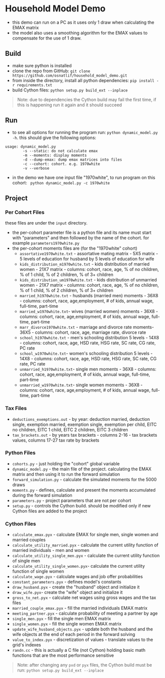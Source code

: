 # Household Model Demo
* this demo can run on a PC as it uses only 1 draw when calculating the EMAX matrix
* the model also uses a smoothing algorithm for the EMAX values to compensate for the use of 1 draw.

## Build
* make sure python is installed
* clone the repo from GitHub: `git clone https://github.com/osnatlif/household_model_demo.git`
* from inside the directory, install all python dependencies: `pip install -r requirements.txt`
* build Cython files: `python setup.py build_ext --inplace`
> Note: due to dependencies the Cython build may fail the first time, if this is happening run it again and it should succeed

## Run
* to see all options for running the program run: `python dynamic_model.py -h`. this should give the following options:
```
usage: dynamic_model.py
        -s --static: do not calculate emax
        -m --moments: display moments
        -d --dump-emax: dump emax matrices into files
        -c --cohort: cohort. e.g. 1970white
        -v --verbose
```
* in the demo we have one input file "1970white", to run program on this cohort: ` python dynamic_model.py -c 1970white`

## Project

### Per Cohort Files
these files are under the `input` directory. 
* the per-cohort parameter file is a python file and its name must start with "parameters" and then followed by the name of the cohort. 
for example `parameters1970white.py`
* the per-cohort moments files are (for the "1970white" cohort)
  * `assortative1970white.txt` - assortative mating matrix - 5X5 matrix - 5 levels of education for husband by 5 levels of education for wife
  * `kids_distribution_m1970white.txt` - kids distribution of married women - 21X7 matrix - columns: cohort, race, age, % of no children, % of 1 child, % of 2 children, % of 3+ children
  * `kids_distribution_um1970white.txt` - kids distribution of unmarried women - 21X7 matrix - columns: cohort, race, age, % of no children, % of 1 child, % of 2 children, % of 3+ children                                                                                                                                                
  * `married_h1970white.txt` - husbands (married men) moments - 36X8 - columns: cohort, race, age,employment, # of kids, annual wage, full-time, part-time 
  * `married_w1970white.txt`- wives (married women) moments - 36X8 - columns: cohort, race, age,employment, # of kids, annual wage, full-time, part-time
  * `marr_divorce1970white.txt` - marriage and divorce rate moments- 36X5 - columns: cohort, race, age, marriage rate, divorce rate
  * `school_h1970white.txt` - men's schooling distribution 5 levels - 14X8 - columns: cohort, race, age, HSD rate, HSG rate, SC rate, CG rate, PC rate
  * `school_w1970white.txt`- women's schooling distribution 5 levels - 14X8 - columns: cohort, race, age, HSD rate, HSG rate, SC rate, CG rate, PC rate
  * `unmarried_h1970white.txt`- single men moments - 36X8 - columns: cohort, race, age,employment, # of kids, annual wage, full-time, part-time
  * `unmarried_w1970white.txt`- single women moments - 36X8 - columns: cohort, race, age,employment, # of kids, annual wage, full-time, part-time

### Tax Files
* `deductions_exemptions.out` - by year:  deduction married, deduction single, exemption married, exemption single, exemption per child, EITC no children, EITC 1 child, EITC 2 children, EITC 3 children
* `tax_brackets.out` - by years tax brackets - columns 2-16 - tax brackets values, columns 17-27 tax rate by brackets 

### Python Files
* `cohorts.py` - just holding the "cohort" global variable
* `dynamic_model.py` - the main file of the project. calculating the EMAX matrix and then using it to run the forward simulation
* `forward_simulation.py` - calculate the simulated moments for the 5000 draws
* `moments.py` - defines, calculate and present the moments accumulated during the forward simulation
* `parameters.py` - project parameters that are not per cohort                                                                                                                                                                    
* `setup.py` - controls the Cython build. should be modified only if new Cython files are added to the project

### Cython Files
* `calculate_emax.pyx` - calculate EMAX for single men, single women and married couples
* `calculate_utility_married.pyx` - calculate the current utility function of married individuals - men and women
* `calculate_utility_single_men.pyx` - calculate the current utility function of single men                                                                                                                                                 
* `calculate_utility_single_women.pyx`- calculate the current utility function of single women 
* `calculate_wage.pyx` - calculate wages and job offer probabilities 
* `constant_parameters.pyx` - defines model's constants
* `draw_husband.pyx` - create the "husband" object and initialize it
* `draw_wife.pyx`- create the "wife" object and initialize it
* `gross_to_net.pyx` - calculate net wages using gross wages and the tax files                                                                                                                                                                 
* `married_couple_emax.pyx` - fill the married individuals EMAX matrix
* `meeting_partner.pyx` - calculate probability of meeting a partner by age 
* `single_men.pyx` - fill the single men EMAX matrix                                                                                                                                                                 
* `single_women.pyx` - fill the single women EMAX matrix
* `update_wife_husband_objects.pyx` - update both the husband and the wife objects at the end of each period in the forward solving
* `value_to_index.pyx` - discretization of values - translate values to the grid's indexes
* `randn.cc` - this is actually a C file (not Cython) holding basic math functions that are the most performance sensitive
> Note: after changing any `pxd` or `pyx` files, the Cython build must be run: `python setup.py build_ext --inplace`
